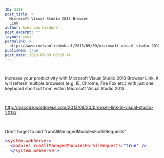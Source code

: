 ```yaml
---
ID: 3388
post_title: >
  Microsoft Visual Studio 2013 Browser
  Link
author: Roel van Lisdonk
post_excerpt: ""
layout: post
permalink: >
  https://www.roelvanlisdonk.nl/2013/09/09/microsoft-visual-studio-2013-browser-link/
published: true
post_date: 2013-09-09 08:20:14
---
```

<p>&#160;</p>  <p>Increase your productivity with Microsoft Visual Studio 2013 Browser Link, it will refresh multiple browsers (e.g. IE, Chrome, Fire Fox etc.) with just one keyboard shortcut from within Microsoft Visual Studio 2013 .</p>  <p>&#160;</p>  <p><a href="http://roscode.wordpress.com/2013/08/20/browser-link-in-visual-studio-2013/">http://roscode.wordpress.com/2013/08/20/browser-link-in-visual-studio-2013/</a></p>  <p>&#160;</p>  <p>Don’t forget to add &quot;runAllManagedModulesForAllRequests&quot;</p>  <pre class="code"><span style="background: white; color: blue">&lt;</span><span style="background: white; color: #a31515">system.webServer</span><span style="background: white; color: blue">&gt;
  &lt;</span><span style="background: white; color: #a31515">modules </span><span style="background: white; color: red">runAllManagedModulesForAllRequests</span><span style="background: white; color: blue">=</span><span style="background: white; color: black">&quot;</span><span style="background: white; color: blue">true</span><span style="background: white; color: black">&quot; </span><span style="background: white; color: blue">/&gt;
  &lt;/</span><span style="background: white; color: #a31515">system.webServer</span><span style="background: white; color: blue">&gt;</span></pre>